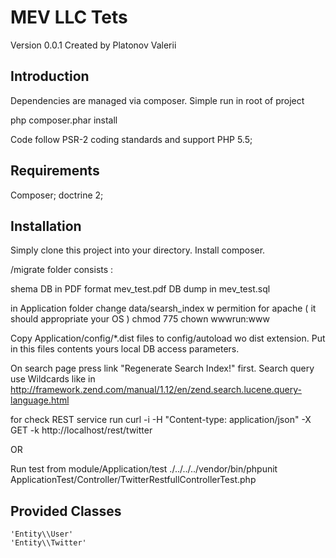 # MEV LLC Tets

Version 0.0.1 Created by Platonov Valerii

## Introduction

Dependencies are managed via composer. Simple run in root of project

php composer.phar install


Code follow PSR-2 coding standards and support PHP 5.5;


## Requirements

Composer;
doctrine 2;


## Installation

Simply clone this project into your directory. Install composer.

/migrate folder consists :

shema DB in PDF format mev_test.pdf
DB dump in mev_test.sql

in Application folder change data/searsh_index w permition for apache
( it should appropriate your OS )
chmod 775
chown wwwrun:www

Copy Application/config/*.dist files to config/autoload wo dist extension.
Put in this files contents yours local DB access parameters.

On search page press link "Regenerate Search Index!" first.
Search query use Wildcards like in 
http://framework.zend.com/manual/1.12/en/zend.search.lucene.query-language.html

for check REST service run
curl -i -H "Content-type: application/json" -X GET -k http://localhost/rest/twitter

OR

Run test from module/Application/test
./../../../vendor/bin/phpunit ApplicationTest/Controller/TwitterRestfullControllerTest.php

Provided Classes
----------------

    'Entity\\User'
    'Entity\\Twitter'

    
    